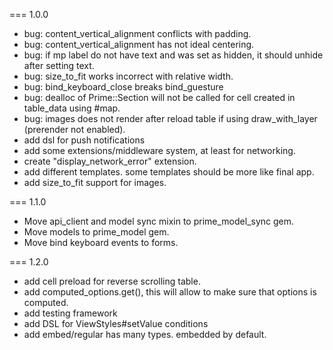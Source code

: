 === 1.0.0
* bug: content_vertical_alignment conflicts with padding.
* bug: content_vertical_alignment has not ideal centering.
* bug: if mp label do not have text and was set as hidden, it should unhide after setting text.
* bug: size_to_fit works incorrect with relative width.
* bug: bind_keyboard_close breaks bind_guesture
* bug: dealloc of Prime::Section will not be called for cell created in table_data using #map.
* bug: images does not render after reload table if using draw_with_layer (prerender not enabled).
* add dsl for push notifications
* add some extensions/middleware system, at least for networking.
* create "display_network_error" extension.
* add different templates. some templates should be more like final app.
* add size_to_fit support for images.

=== 1.1.0
* Move api_client and model sync mixin to prime_model_sync gem.
* Move models to prime_model gem.
* Move bind keyboard events to forms.

=== 1.2.0
* add cell preload for reverse scrolling table.
* add computed_options.get(), this will allow to make sure that options is computed.
* add testing framework
* add DSL for ViewStyles#setValue conditions
* add embed/regular has many types. embedded by default.
